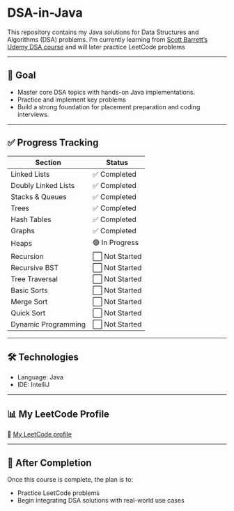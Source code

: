 # DSA-in-Java
This repository contains my Java solutions for Data Structures and Algorithms (DSA) problems.
I’m currently learning from [Scott Barrett’s Udemy DSA course](https://www.udemy.com/course/data-structures-and-algorithms-java/) and will later practice LeetCode problems

---

## 🚀 Goal

- Master core DSA topics with hands-on Java implementations.
- Practice and implement key problems
- Build a strong foundation for placement preparation and coding interviews.

---

## ✅ Progress Tracking

| Section                | Status         |
|------------------------|----------------|
| Linked Lists           | ✅ Completed    |
| Doubly Linked Lists    | ✅ Completed    |
| Stacks & Queues        | ✅ Completed    |
| Trees                  | ✅ Completed    |
| Hash Tables            | ✅ Completed    |
| Graphs                 | ✅ Completed    |
| Heaps                  | 🟢 In Progress  |
| Recursion              | ⬜ Not Started  |
| Recursive BST          | ⬜ Not Started  |
| Tree Traversal         | ⬜ Not Started  |
| Basic Sorts            | ⬜ Not Started  |
| Merge Sort             | ⬜ Not Started  |
| Quick Sort             | ⬜ Not Started  |
| Dynamic Programming    | ⬜ Not Started  |


---

## 🛠 Technologies

- Language: Java
- IDE: IntelliJ

---

## 📊 My LeetCode Profile

🔗 [My LeetCode profile](https://leetcode.com/u/atharvapac/)

---

## 🚀 After Completion

Once this course is complete, the plan is to:
- Practice LeetCode problems
- Begin integrating DSA solutions with real-world use cases
